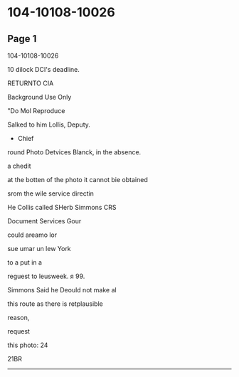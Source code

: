 # 104-10108-10026

## Page 1

104-10108-10026

10 dilock DCI's deadline.

RETURNTO CIA

Background Use Only

"Do Mol Reproduce

Salked to him Lollis, Deputy.

* Chief

round Photo Detvices Blanck, in the absence.

a chedit

at the botten of the photo it cannot bie obtained

srom the wile service directin

He Collis called SHerb Simmons CRS

Document Services Gour

could areamo lor

sue umar un lew York

to a put in a

reguest to leusweek. я 99.

Simmons Said he Deould not make al

this route as there is retplausible

reason,

request

this photo: 24

21BR

---

